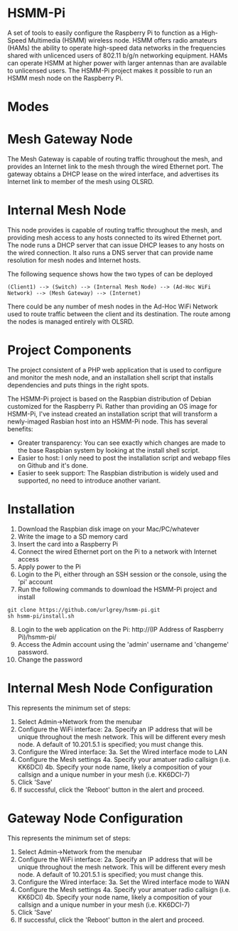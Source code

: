 HSMM-Pi
=======

A set of tools to easily configure the Raspberry Pi to function as a High-Speed 
Multimedia (HSMM) wireless node.  HSMM offers radio amateurs (HAMs) the ability 
to operate high-speed data networks in the frequencies shared with unlicenced 
users of 802.11 b/g/n networking equipment.  HAMs can operate HSMM at higher 
power with larger antennas than are available to unlicensed users.  The HSMM-Pi 
project makes it possible to run an HSMM mesh node on the Raspberry Pi.

Modes
=====

Mesh Gateway Node
=================
The Mesh Gateway is capable of routing traffic throughout the mesh, and 
provides an Internet link to the mesh through the wired Ethernet port.  The 
gateway obtains a DHCP lease on the wired interface, and advertises its 
Internet link to member of the mesh using OLSRD.


Internal Mesh Node
==================
This node provides is capable of routing traffic throughout the mesh, and 
providing mesh access to any hosts connected to its wired Ethernet port.  
The node runs a DHCP server that can issue DHCP leases to any hosts on the 
wired connection.  It also runs a DNS server that can provide name resolution 
for mesh nodes and Internet hosts.

The following sequence shows how the two types of can be deployed

    (Client1) --> (Switch) --> (Internal Mesh Node) --> (Ad-Hoc WiFi Network) --> (Mesh Gateway) --> (Internet)

There could be any number of mesh nodes in the Ad-Hoc WiFi Network used to 
route traffic between the client and its destination.  The route among the 
nodes is managed entirely with OLSRD.

Project Components
==================
The project consistent of a PHP web application that is used to configure and monitor the mesh node, and an installation shell script that installs dependencies and puts things in the right spots.  


The HSMM-Pi project is based on the Raspbian distribution of Debian customized for the Raspberry Pi.  Rather than providing an OS image for HSMM-Pi, I've instead created an installation script that will transform a newly-imaged Rasbian host into an HSMM-Pi node.  This has several benefits:
 * Greater transparency:  You can see exactly which changes are made to the base Raspbian system by looking at the install shell script.
 * Easier to host:  I only need to post the installation script and webapp files on Github and it's done.
 * Easier to seek support: The Raspbian distribution is widely used and supported, no need to introduce another variant.

Installation
============

1.  Download the Raspbian disk image on your Mac/PC/whatever
2.  Write the image to a SD memory card
3.  Insert the card into a Raspberry Pi
4.  Connect the wired Ethernet port on the Pi to a network with Internet access
5.  Apply power to the Pi
6.  Login to the Pi, either through an SSH session or the console, using the 'pi' account
7.  Run the following commands to download the HSMM-Pi project and install
```Shell
git clone https://github.com/urlgrey/hsmm-pi.git
sh hsmm-pi/install.sh
```
8.  Login to the web application on the Pi:
http://(IP Address of Raspberry Pi)/hsmm-pi/
9.  Access the Admin account using the 'admin' username and 'changeme' password.
10.  Change the password


Internal Mesh Node Configuration
================================
This represents the minimum set of steps:

1.  Select Admin->Network from the menubar
2.  Configure the WiFi interface:
2a.  Specify an IP address that will be unique throughout the mesh network.  This will be different every mesh node.  A default of 10.201.5.1 is specified; you must change this.
3.  Configure the Wired interface:
3a.  Set the Wired interface mode to LAN
4.  Configure the Mesh settings
    4a.  Specify your amatuer radio callsign (i.e. KK6DCI)
    4b.  Specify your node name, likely a composition of your callsign and a unique number in your mesh (i.e. KK6DCI-7)
5.  Click 'Save'
6.  If successful, click the 'Reboot' button in the alert and proceed.


Gateway Node Configuration
================================
This represents the minimum set of steps:

1.  Select Admin->Network from the menubar
2.  Configure the WiFi interface:
2a.  Specify an IP address that will be unique throughout the mesh network.  This will be different every mesh node.  A default of 10.201.5.1 is specified; you must change this.
3.  Configure the Wired interface:
3a.  Set the Wired interface mode to WAN
4.  Configure the Mesh settings
    4a.  Specify your amatuer radio callsign (i.e. KK6DCI)
    4b.  Specify your node name, likely a composition of your callsign and a unique number in your mesh (i.e. KK6DCI-7)
5.  Click 'Save'
6.  If successful, click the 'Reboot' button in the alert and proceed.

